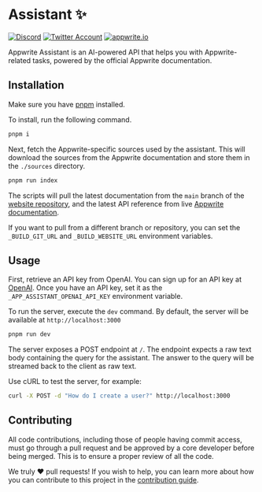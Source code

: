 # Assistant ✨

[![Discord](https://img.shields.io/discord/564160730845151244?label=discord&style=flat-square)](https://appwrite.io/discord)
[![Twitter Account](https://img.shields.io/twitter/follow/appwrite?color=00acee&label=twitter&style=flat-square)](https://twitter.com/appwrite)
[![appwrite.io](https://img.shields.io/badge/appwrite-.io-f02e65?style=flat-square)](https://appwrite.io)

Appwrite Assistant is an AI-powered API that helps you with Appwrite-related tasks, powered by the official Appwrite documentation.

## Installation

Make sure you have [pnpm](https://pnpm.io/) installed.

To install, run the following command.

```bash
pnpm i
```

Next, fetch the Appwrite-specific sources used by the assistant. This will download the sources from the Appwrite documentation and store them in the `./sources` directory.

```bash
pnpm run index
```

The scripts will pull the latest documentation from the `main` branch of the [website repository](https://github.com/appwrite/website), and the latest API reference from live [Appwrite documentation](https://appwrite.io/docs). 

If you want to pull from a different branch or repository, you can set the `_BUILD_GIT_URL` and `_BUILD_WEBSITE_URL` environment variables.

## Usage

First, retrieve an API key from OpenAI. You can sign up for an API key at [OpenAI](https://beta.openai.com/signup/). Once you have an API key, set it as the `_APP_ASSISTANT_OPENAI_API_KEY` environment variable.

To run the server, execute the `dev` command. By default, the server will be available at `http://localhost:3000` 

```bash
pnpm run dev
```

The server exposes a POST endpoint at `/`. The endpoint expects a raw text body containing the query for the assistant. The answer to the query will be streamed back to the client as raw text.

Use cURL to test the server, for example:

```bash
curl -X POST -d "How do I create a user?" http://localhost:3000
```

## Contributing

All code contributions, including those of people having commit access, must go through a pull request and be approved by a core developer before being merged. This is to ensure a proper review of all the code.

We truly ❤️ pull requests! If you wish to help, you can learn more about how you can contribute to this project in the [contribution guide](CONTRIBUTING.md).
